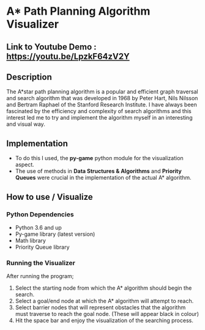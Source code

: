 # A* Path Planning Algorithm Visualizer
## Link to Youtube Demo : https://youtu.be/LpzkF64zV2Y
## Description
The A*star path planning algorithm is a popular and efficient graph traversal and search algorithm that was developed in 1968 by Peter Hart, Nils Nilsson and Bertram Raphael of the Stanford Research Institute.
I have always been fascinated by the efficiency and complexity of search algorithms and this interest led me to try and implement the algorithm myself in an interesting and visual way.
## Implementation
* To do this I used, the **py-game** python module for the visualization aspect.
* The use of methods in **Data Structures & Algorithms** and **Priority Queues** were crucial in the implementation of the actual A* algorithm.
## How to use / Visualize
### Python Dependencies
* Python 3.6 and up
* Py-game library (latest version)
* Math library
* Priority Queue library
### Running the Visualizer
After running the program;
1. Select the starting node from which the A* algorithm should begin the search.
2. Select a goal/end node at which the A* algorithm will attempt to reach.
3. Select barrier nodes that will represent obstacles that the algorithm must traverse to reach the goal node. (These will appear black in colour)
4. Hit the space bar and enjoy the visualization of the searching process.
